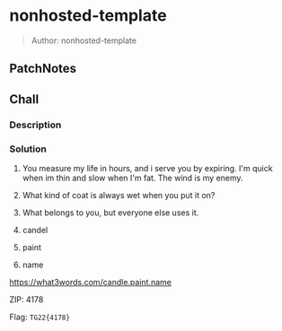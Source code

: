 # nonhosted-template
> Author: nonhosted-template

## PatchNotes

## Chall
### Description


### Solution


1. You measure my life in hours, and i serve you by expiring. I'm quick when im thin and slow when I'm fat. The wind is my enemy. 
2. What kind of coat is always wet when you put it on? 
3. What belongs to you, but everyone else uses it.

1. candel
2. paint
3. name

https://what3words.com/candle.paint.name

ZIP: 4178

Flag: `TG22{4178}`